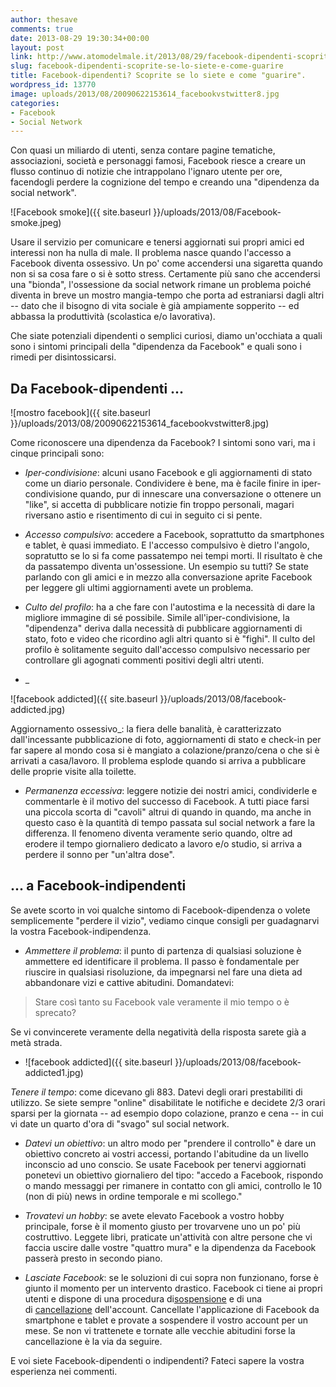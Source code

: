 ```yaml
---
author: thesave
comments: true
date: 2013-08-29 19:30:34+00:00
layout: post
link: http://www.atomodelmale.it/2013/08/29/facebook-dipendenti-scoprite-se-lo-siete-e-come-guarire/
slug: facebook-dipendenti-scoprite-se-lo-siete-e-come-guarire
title: Facebook-dipendenti? Scoprite se lo siete e come "guarire".
wordpress_id: 13770
image: uploads/2013/08/20090622153614_facebookvstwitter8.jpg
categories:
- Facebook
- Social Network
---
```


Con quasi un miliardo di utenti, senza contare pagine tematiche, associazioni, società e personaggi famosi, Facebook riesce a creare un flusso continuo di notizie che intrappolano l'ignaro utente per ore, facendogli perdere la cognizione del tempo e creando una "dipendenza da social network".

![Facebook smoke]({{ site.baseurl }}/uploads/2013/08/Facebook-smoke.jpeg)

Usare il servizio per comunicare e tenersi aggiornati sui propri amici ed interessi non ha nulla di male. Il problema nasce quando l'accesso a Facebook diventa ossessivo. Un po' come accendersi una sigaretta quando non si sa cosa fare o si è sotto stress. Certamente più sano che accendersi una "bionda", l'ossessione da social network rimane un problema poiché diventa in breve un mostro mangia-tempo che porta ad estraniarsi dagli altri -- dato che il bisogno di vita sociale è già ampiamente sopperito -- ed abbassa la produttività (scolastica e/o lavorativa).

Che siate potenziali dipendenti o semplici curiosi, diamo un'occhiata a quali sono i sintomi principali della "dipendenza da Facebook" e quali sono i rimedi per disintossicarsi.

## Da Facebook-dipendenti ...

![mostro facebook]({{ site.baseurl }}/uploads/2013/08/20090622153614_facebookvstwitter8.jpg)

Come riconoscere una dipendenza da Facebook? I sintomi sono vari, ma i cinque principali sono:

	
  * _Iper-condivisione_: alcuni usano Facebook e gli aggiornamenti di stato come un diario personale. Condividere è bene, ma è facile finire in iper-condivisione quando, pur di innescare una conversazione o ottenere un "like", si accetta di pubblicare notizie fin troppo personali, magari riversano astio e risentimento di cui in seguito ci si pente.

	
  * _Accesso compulsivo_: accedere a Facebook, soprattutto da smartphones e tablet, è quasi immediato. E l'accesso compulsivo è dietro l'angolo, sopratutto se lo si fa come passatempo nei tempi morti. Il risultato è che da passatempo diventa un'ossessione. Un esempio su tutti? Se state parlando con gli amici e in mezzo alla conversazione aprite Facebook per leggere gli ultimi aggiornamenti avete un problema.

	
  * _Culto del profilo_: ha a che fare con l'autostima e la necessità di dare la migliore immagine di sé possibile. Simile all'iper-condivisione, la "dipendenza" deriva dalla necessità di pubblicare aggiornamenti di stato, foto e video che ricordino agli altri quanto si è "fighi". Il culto del profilo è solitamente seguito dall'accesso compulsivo necessario per controllare gli agognati commenti positivi degli altri utenti.

	
  * _

![facebook addicted]({{ site.baseurl }}/uploads/2013/08/facebook-addicted.jpg)

Aggiornamento ossessivo_: la fiera delle banalità, è caratterizzato dall'incessante pubblicazione di foto, aggiornamenti di stato e check-in per far sapere al mondo cosa si è mangiato a colazione/pranzo/cena o che si è arrivati a casa/lavoro. Il problema esplode quando si arriva a pubblicare delle proprie visite alla toilette.

	
  * _Permanenza eccessiva_: leggere notizie dei nostri amici, condividerle e commentarle è il motivo del successo di Facebook. A tutti piace farsi una piccola scorta di "cavoli" altrui di quando in quando, ma anche in questo caso è la quantità di tempo passata sul social network a fare la differenza. Il fenomeno diventa veramente serio quando, oltre ad erodere il tempo giornaliero dedicato a lavoro e/o studio, si arriva a perdere il sonno per "un'altra dose".

## ... a Facebook-indipendenti

Se avete scorto in voi qualche sintomo di Facebook-dipendenza o volete semplicemente "perdere il vizio", vediamo cinque consigli per guadagnarvi la vostra Facebook-indipendenza.

	
  * _Ammettere il problema_: il punto di partenza di qualsiasi soluzione è ammettere ed identificare il problema. Il passo è fondamentale per riuscire in qualsiasi risoluzione, da impegnarsi nel fare una dieta ad abbandonare vizi e cattive abitudini. Domandatevi:

<blockquote>Stare così tanto su Facebook vale veramente il mio tempo o è sprecato?</blockquote>

Se vi convincerete veramente della negatività della risposta sarete già a metà strada.

	
  * ![facebook addicted]({{ site.baseurl }}/uploads/2013/08/facebook-addicted1.jpg)

_Tenere il tempo_: come dicevano gli 883. Datevi degli orari prestabiliti di utilizzo. Se siete sempre "online" disabilitate le notifiche e decidete 2/3 orari sparsi per la giornata -- ad esempio dopo colazione, pranzo e cena -- in cui vi date un quarto d'ora di "svago" sul social network.

	
  * _Datevi un obiettivo_: un altro modo per "prendere il controllo" è dare un obiettivo concreto ai vostri accessi, portando l'abitudine da un livello inconscio ad uno conscio. Se usate Facebook per tenervi aggiornati ponetevi un obiettivo giornaliero del tipo: "accedo a Facebook, rispondo o mando messaggi per rimanere in contatto con gli amici, controllo le 10 (non di più) news in ordine temporale e mi scollego."

	
  * _Trovatevi un hobby_: se avete elevato Facebook a vostro hobby principale, forse è il momento giusto per trovarvene uno un po' più costruttivo. Leggete libri, praticate un'attività con altre persone che vi faccia uscire dalle vostre "quattro mura" e la dipendenza da Facebook passerà presto in secondo piano.

	
  * _Lasciate Facebook_: se le soluzioni di cui sopra non funzionano, forse è giunto il momento per un intervento drastico. Facebook ci tiene ai propri utenti e dispone di una procedura di[sospensione](http://it-it.facebook.com/help/www/214376678584711) e di una di [cancellazione](http://it-it.facebook.com/help/224562897555674) dell'account. Cancellate l'applicazione di Facebook da smartphone e tablet e provate a sospendere il vostro account per un mese. Se non vi trattenete e tornate alle vecchie abitudini forse la cancellazione è la via da seguire.

E voi siete Facebook-dipendenti o indipendenti? Fateci sapere la vostra esperienza nei commenti.
